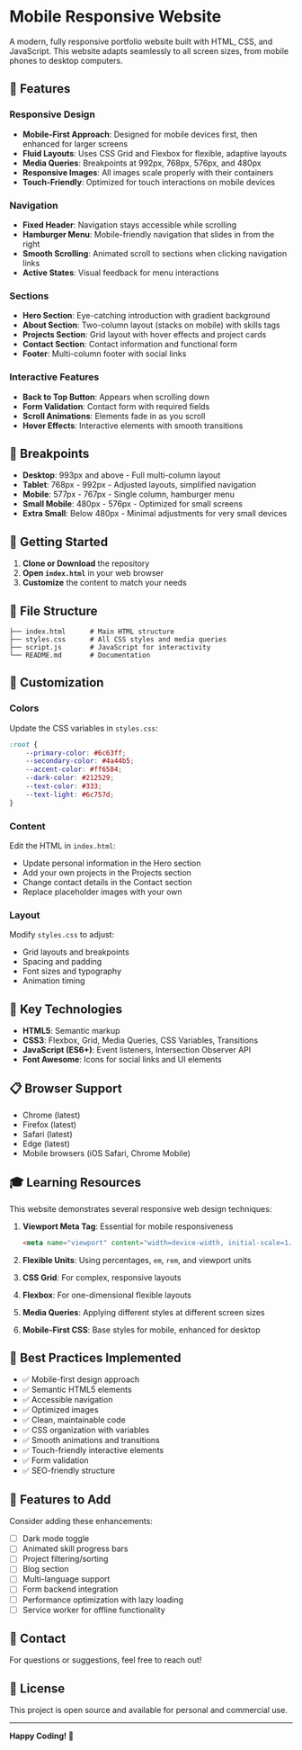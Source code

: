 # Mobile Responsive Website

A modern, fully responsive portfolio website built with HTML, CSS, and JavaScript. This website adapts seamlessly to all screen sizes, from mobile phones to desktop computers.

## 🎯 Features

### Responsive Design
- **Mobile-First Approach**: Designed for mobile devices first, then enhanced for larger screens
- **Fluid Layouts**: Uses CSS Grid and Flexbox for flexible, adaptive layouts
- **Media Queries**: Breakpoints at 992px, 768px, 576px, and 480px
- **Responsive Images**: All images scale properly with their containers
- **Touch-Friendly**: Optimized for touch interactions on mobile devices

### Navigation
- **Fixed Header**: Navigation stays accessible while scrolling
- **Hamburger Menu**: Mobile-friendly navigation that slides in from the right
- **Smooth Scrolling**: Animated scroll to sections when clicking navigation links
- **Active States**: Visual feedback for menu interactions

### Sections
- **Hero Section**: Eye-catching introduction with gradient background
- **About Section**: Two-column layout (stacks on mobile) with skills tags
- **Projects Section**: Grid layout with hover effects and project cards
- **Contact Section**: Contact information and functional form
- **Footer**: Multi-column footer with social links

### Interactive Features
- **Back to Top Button**: Appears when scrolling down
- **Form Validation**: Contact form with required fields
- **Scroll Animations**: Elements fade in as you scroll
- **Hover Effects**: Interactive elements with smooth transitions

## 📱 Breakpoints

- **Desktop**: 993px and above - Full multi-column layout
- **Tablet**: 768px - 992px - Adjusted layouts, simplified navigation
- **Mobile**: 577px - 767px - Single column, hamburger menu
- **Small Mobile**: 480px - 576px - Optimized for small screens
- **Extra Small**: Below 480px - Minimal adjustments for very small devices

## 🚀 Getting Started

1. **Clone or Download** the repository
2. **Open `index.html`** in your web browser
3. **Customize** the content to match your needs

## 📂 File Structure

```
├── index.html      # Main HTML structure
├── styles.css      # All CSS styles and media queries
├── script.js       # JavaScript for interactivity
└── README.md       # Documentation
```

## 🎨 Customization

### Colors
Update the CSS variables in `styles.css`:
```css
:root {
    --primary-color: #6c63ff;
    --secondary-color: #4a44b5;
    --accent-color: #ff6584;
    --dark-color: #212529;
    --text-color: #333;
    --text-light: #6c757d;
}
```

### Content
Edit the HTML in `index.html`:
- Update personal information in the Hero section
- Add your own projects in the Projects section
- Change contact details in the Contact section
- Replace placeholder images with your own

### Layout
Modify `styles.css` to adjust:
- Grid layouts and breakpoints
- Spacing and padding
- Font sizes and typography
- Animation timing

## 🔧 Key Technologies

- **HTML5**: Semantic markup
- **CSS3**: Flexbox, Grid, Media Queries, CSS Variables, Transitions
- **JavaScript (ES6+)**: Event listeners, Intersection Observer API
- **Font Awesome**: Icons for social links and UI elements

## 📋 Browser Support

- Chrome (latest)
- Firefox (latest)
- Safari (latest)
- Edge (latest)
- Mobile browsers (iOS Safari, Chrome Mobile)

## 🎓 Learning Resources

This website demonstrates several responsive web design techniques:

1. **Viewport Meta Tag**: Essential for mobile responsiveness
   ```html
   <meta name="viewport" content="width=device-width, initial-scale=1.0">
   ```

2. **Flexible Units**: Using percentages, `em`, `rem`, and viewport units
3. **CSS Grid**: For complex, responsive layouts
4. **Flexbox**: For one-dimensional flexible layouts
5. **Media Queries**: Applying different styles at different screen sizes
6. **Mobile-First CSS**: Base styles for mobile, enhanced for desktop

## 📝 Best Practices Implemented

- ✅ Mobile-first design approach
- ✅ Semantic HTML5 elements
- ✅ Accessible navigation
- ✅ Optimized images
- ✅ Clean, maintainable code
- ✅ CSS organization with variables
- ✅ Smooth animations and transitions
- ✅ Touch-friendly interactive elements
- ✅ Form validation
- ✅ SEO-friendly structure

## 🌟 Features to Add

Consider adding these enhancements:
- [ ] Dark mode toggle
- [ ] Animated skill progress bars
- [ ] Project filtering/sorting
- [ ] Blog section
- [ ] Multi-language support
- [ ] Form backend integration
- [ ] Performance optimization with lazy loading
- [ ] Service worker for offline functionality

## 📧 Contact

For questions or suggestions, feel free to reach out!

## 📄 License

This project is open source and available for personal and commercial use.

---

**Happy Coding! 🚀**